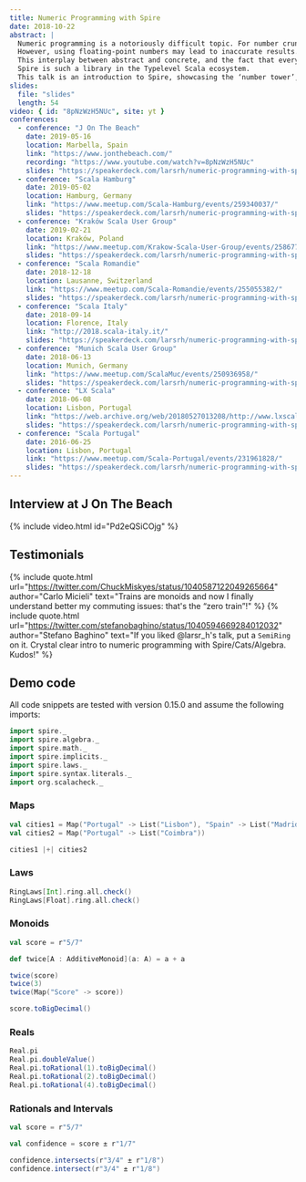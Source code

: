```yaml
---
title: Numeric Programming with Spire
date: 2018-10-22
abstract: |
  Numeric programming is a notoriously difficult topic. For number crunching, e.g. solving systems of linear equations, we need raw performance.
  However, using floating-point numbers may lead to inaccurate results. On top of that, as functional programmers, we’d really like to abstract over concrete number types, which is where abstract algebra comes into play.
  This interplay between abstract and concrete, and the fact that everything needs to run on finite hardware, is what makes good library support necessary for writing fast & correct programs.
  Spire is such a library in the Typelevel Scala ecosystem.
  This talk is an introduction to Spire, showcasing the ‘number tower’, real-ish numbers and how to obey the law.
slides:
  file: "slides"
  length: 54
video: { id: "8pNzWzH5NUc", site: yt }
conferences:
  - conference: "J On The Beach"
    date: 2019-05-16
    location: Marbella, Spain
    link: "https://www.jonthebeach.com/"
    recording: "https://www.youtube.com/watch?v=8pNzWzH5NUc"
    slides: "https://speakerdeck.com/larsrh/numeric-programming-with-spire-ksug-edition"
  - conference: "Scala Hamburg"
    date: 2019-05-02
    location: Hamburg, Germany
    link: "https://www.meetup.com/Scala-Hamburg/events/259340037/"
    slides: "https://speakerdeck.com/larsrh/numeric-programming-with-spire-ksug-edition"
  - conference: "Kraków Scala User Group"
    date: 2019-02-21
    location: Kraków, Poland
    link: "https://www.meetup.com/Krakow-Scala-User-Group/events/258677272/"
    slides: "https://speakerdeck.com/larsrh/numeric-programming-with-spire-ksug-edition"
  - conference: "Scala Romandie"
    date: 2018-12-18
    location: Lausanne, Switzerland
    link: "https://www.meetup.com/Scala-Romandie/events/255055382/"
    slides: "https://speakerdeck.com/larsrh/numeric-programming-with-spire-scala-italy-edition"
  - conference: "Scala Italy"
    date: 2018-09-14
    location: Florence, Italy
    link: "http://2018.scala-italy.it/"
    slides: "https://speakerdeck.com/larsrh/numeric-programming-with-spire-scala-italy-edition"
  - conference: "Munich Scala User Group"
    date: 2018-06-13
    location: Munich, Germany
    link: "https://www.meetup.com/ScalaMuc/events/250936958/"
    slides: "https://speakerdeck.com/larsrh/numeric-programming-with-spire-lx-scala-edition"
  - conference: "LX Scala"
    date: 2018-06-08
    location: Lisbon, Portugal
    link: "https://web.archive.org/web/20180527013208/http://www.lxscala.com/schedule/"
    slides: "https://speakerdeck.com/larsrh/numeric-programming-with-spire-lx-scala-edition"
  - conference: "Scala Portugal"
    date: 2016-06-25
    location: Lisbon, Portugal
    link: "https://www.meetup.com/Scala-Portugal/events/231961828/"
    slides: "https://speakerdeck.com/larsrh/numeric-programming-with-spire"
---
```


## Interview at J On The Beach

{% include video.html id="Pd2eQSiCOjg" %}

## Testimonials

{% include quote.html url="https://twitter.com/ChuckMiskyes/status/1040587122049265664" author="Carlo Micieli" text="Trains are monoids and now I finally understand better my commuting issues: that's the “zero train”!" %}
{% include quote.html url="https://twitter.com/stefanobaghino/status/1040594669284012032" author="Stefano Baghino" text="If you liked @larsr_h's talk, put a `SemiRing` on it. Crystal clear intro to numeric programming with Spire/Cats/Algebra. Kudos!" %}

## Demo code

All code snippets are tested with version 0.15.0 and assume the following imports:

```scala
import spire._
import spire.algebra._
import spire.math._
import spire.implicits._
import spire.laws._
import spire.syntax.literals._
import org.scalacheck._
```

### Maps

```scala
val cities1 = Map("Portugal" -> List("Lisbon"), "Spain" -> List("Madrid"))
val cities2 = Map("Portugal" -> List("Coimbra"))

cities1 |+| cities2
```

### Laws

```scala
RingLaws[Int].ring.all.check()
RingLaws[Float].ring.all.check()
```

### Monoids

```scala
val score = r"5/7"

def twice[A : AdditiveMonoid](a: A) = a + a

twice(score)
twice(3)
twice(Map("Score" -> score))

score.toBigDecimal()
```

### Reals

```scala
Real.pi
Real.pi.doubleValue()
Real.pi.toRational(1).toBigDecimal()
Real.pi.toRational(2).toBigDecimal()
Real.pi.toRational(4).toBigDecimal()
```

### Rationals and Intervals

```scala
val score = r"5/7"

val confidence = score ± r"1/7"

confidence.intersects(r"3/4" ± r"1/8")
confidence.intersect(r"3/4" ± r"1/8")
```

